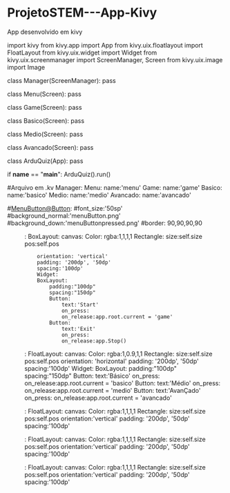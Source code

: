 # ProjetoSTEM---App-Kivy
App desenvolvido em kivy

import kivy
from kivy.app import App
from kivy.uix.floatlayout import FloatLayout
from kivy.uix.widget import Widget
from kivy.uix.screenmanager import ScreenManager, Screen
from kivy.uix.image import Image

class Manager(ScreenManager):
	pass

class Menu(Screen):
	pass 

class Game(Screen):
	pass
	
class Basico(Screen):
	pass

class Medio(Screen):
	pass

class Avancado(Screen):
	pass

class ArduQuiz(App):
	pass

if __name__ == "__main__":
	ArduQuiz().run()


#Arquivo em .kv
Manager:
	Menu:
		name:'menu'
	Game:
		name:'game'
	Basico:
		name:'basico'
	Medio:
		name:'medio'
	Avancado:
		name:'avancado'

#<MenuButton@Button>:
	#font_size:'50sp'
	#background_normal:'menuButton.png'
	#background_down:'menuButtonpressed.png'
	#border: 90,90,90,90

<Menu>:
	BoxLayout:
		canvas:
			Color:
				rgba:1,1,1,1
			Rectangle:
				size:self.size
				pos:self.pos
				

		orientation: 'vertical'
		padding: '200dp', '50dp'
		spacing:'100dp'
		Widget:
		BoxLayout:
			padding:"100dp"
			spacing:"150dp"
			Button:
				text:'Start'
				on_press:
				on_release:app.root.current = 'game'
			Button:
				text:'Exit'
				on_press:
				on_release:app.Stop()



<Game>:
	FloatLayout:
		canvas:
			Color:
				rgba:1,0.9,1,1
			Rectangle:
				size:self.size
				pos:self.pos
		orientation: 'horizontal'
		padding: '200dp', '50dp'
		spacing:'100dp'
		Widget:
		BoxLayout:
			padding:"100dp"
			spacing:"150dp"
			Button:
				text:'Básico'
				on_press:
				on_release:app.root.current = 'basico'
			Button:
				text:'Médio'
				on_press:
				on_release:app.root.current = 'medio'
			Button:
				text:'AvanÇado'
				on_press:
				on_release:app.root.current = 'avancado'


<Basico>:
	FloatLayout:
		canvas:
			Color:
				rgba:1,1,1,1
			Rectangle:
				size:self.size
				pos:self.pos
		orientation:'vertical'
		padding: '200dp', '50dp'
		spacing:'100dp'


<Medio>:
	FloatLayout:
		canvas:
			Color:
				rgba:1,1,1,1
			Rectangle:
				size:self.size
				pos:self.pos
		orientation:'vertical'
		padding: '200dp', '50dp'
		spacing:'100dp'


<Avancado>:
	FloatLayout:
		canvas:
			Color:
				rgba:1,1,1,1
			Rectangle:
				size:self.size
				pos:self.pos
		orientation:'vertical'
		padding: '200dp', '50dp'
		spacing:'100dp'

